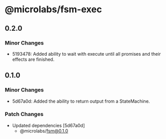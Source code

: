 # @microlabs/fsm-exec

## 0.2.0

### Minor Changes

- 5193478: Added ability to wait with execute until all promises and their effects are finished.

## 0.1.0

### Minor Changes

- 5d67a0d: Added the ability to return output from a StateMachine.

### Patch Changes

- Updated dependencies [5d67a0d]
  - @microlabs/fsm@0.1.0
